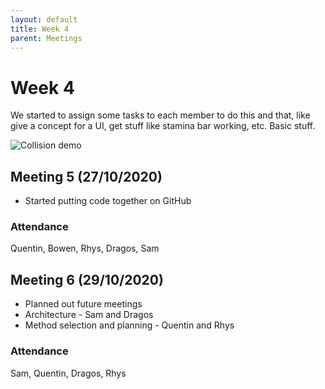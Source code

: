 ```yaml
---
layout: default
title: Week 4
parent: Meetings
---
```


# Week 4

We started to assign some tasks to each member to do this and that, like give a concept for a UI, get stuff like stamina bar working, etc. Basic stuff.

![Collision demo](/assets/static/30-29.gif "Collision demo")


## Meeting 5 (27/10/2020)

* Started putting code together on GitHub

### Attendance

Quentin, Bowen, Rhys, Dragos, Sam

## Meeting 6 (29/10/2020)

* Planned out future meetings
* Architecture - Sam and Dragos
* Method selection and planning - Quentin and Rhys

### Attendance

Sam, Quentin, Dragos, Rhys
